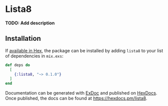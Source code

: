 # Lista8

**TODO: Add description**

## Installation

If [available in Hex](https://hex.pm/docs/publish), the package can be installed
by adding `lista8` to your list of dependencies in `mix.exs`:

```elixir
def deps do
  [
    {:lista8, "~> 0.1.0"}
  ]
end
```

Documentation can be generated with [ExDoc](https://github.com/elixir-lang/ex_doc)
and published on [HexDocs](https://hexdocs.pm). Once published, the docs can
be found at <https://hexdocs.pm/lista8>.

